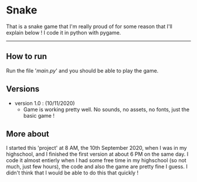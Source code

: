 # Snake
That is a snake game that I'm really proud of for some reason that I'll explain below !
I code it in python with pygame.
- - - -
## How to run
Run the file '*main.py*' and you should be able to play the game.

## Versions
- version 1.0 : (10/11/2020)
  - Game is working pretty well. No sounds, no assets, no fonts, just the basic game !

## More about
I started this 'project' at 8 AM, the 10th September 2020, when I was in my highschool, and I finished the first version at about 6 PM on the same day. I code it almost entierly when I had some free time in my highschool (so not much, just few hours), the code and also the game are pretty fine I guess. I didn't think that I would be able to do this that quickly ! 
